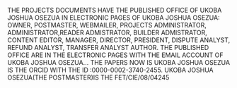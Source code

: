 THE PROJECTS DOCUMENTS HAVE THE PUBLISHED OFFICE OF UKOBA JOSHUA OSEZUA IN ELECTRONIC PAGES OF UKOBA JOSHUA OSEZUA: OWNER, POSTMASTER, WEBMAILER, PROJECTS ADMINISTRATOR, ADMINISTRATOR,READER ADMISTRATOR, BUILDER ADMISTRATOR, CONTENT EDITOR, MANAGER, DIRECTOR, PRESIDENT, DISPUTE ANALYST, REFUND ANALYST, TRANSFER ANALYST AUTHOR. THE PUBLISHED OFFICE ARE IN THE ELECTRONIC PAGES WITH THE EMAIL ACCOUNT OF UKOBA JOSHUA OSEZUA... THE PAPERS NOW IS UKOBA JOSHUA OSEZUA IS THE ORCID WITH THE ID :0000-0002-3740-2455. UKOBA JOSHUA OSEZUA(THE  POSTMASTER)IS THE FET/CIE/08/04245
